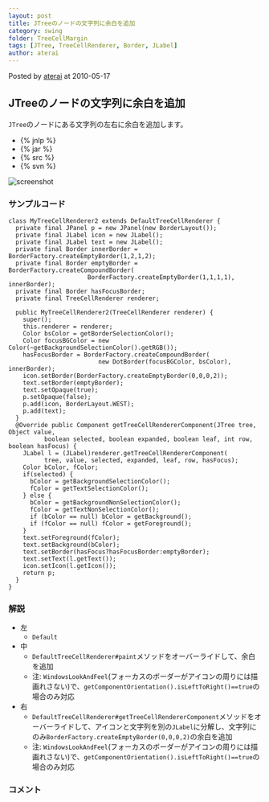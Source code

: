 ```yaml
---
layout: post
title: JTreeのノードの文字列に余白を追加
category: swing
folder: TreeCellMargin
tags: [JTree, TreeCellRenderer, Border, JLabel]
author: aterai
---
```


Posted by [aterai](http://terai.xrea.jp/aterai.html) at 2010-05-17

## JTreeのノードの文字列に余白を追加
`JTree`のノードにある文字列の左右に余白を追加します。

- {% jnlp %}
- {% jar %}
- {% src %}
- {% svn %}

<!-- dummy comment line for breaking list -->

![screenshot](http://lh3.ggpht.com/_9Z4BYR88imo/TQTWBZNFbLI/AAAAAAAAAok/8_0YqLhhqTk/s800/TreeCellMargin.png)

### サンプルコード
<pre class="prettyprint"><code>class MyTreeCellRenderer2 extends DefaultTreeCellRenderer {
  private final JPanel p = new JPanel(new BorderLayout());
  private final JLabel icon = new JLabel();
  private final JLabel text = new JLabel();
  private final Border innerBorder = BorderFactory.createEmptyBorder(1,2,1,2);
  private final Border emptyBorder = BorderFactory.createCompoundBorder(
                      BorderFactory.createEmptyBorder(1,1,1,1), innerBorder);
  private final Border hasFocusBorder;
  private final TreeCellRenderer renderer;

  public MyTreeCellRenderer2(TreeCellRenderer renderer) {
    super();
    this.renderer = renderer;
    Color bsColor = getBorderSelectionColor();
    Color focusBGColor = new Color(~getBackgroundSelectionColor().getRGB());
    hasFocusBorder = BorderFactory.createCompoundBorder(
                         new DotBorder(focusBGColor, bsColor), innerBorder);
    icon.setBorder(BorderFactory.createEmptyBorder(0,0,0,2));
    text.setBorder(emptyBorder);
    text.setOpaque(true);
    p.setOpaque(false);
    p.add(icon, BorderLayout.WEST);
    p.add(text);
  }
  @Override public Component getTreeCellRendererComponent(JTree tree, Object value,
          boolean selected, boolean expanded, boolean leaf, int row, boolean hasFocus) {
    JLabel l = (JLabel)renderer.getTreeCellRendererComponent(
          tree, value, selected, expanded, leaf, row, hasFocus);
    Color bColor, fColor;
    if(selected) {
      bColor = getBackgroundSelectionColor();
      fColor = getTextSelectionColor();
    } else {
      bColor = getBackgroundNonSelectionColor();
      fColor = getTextNonSelectionColor();
      if (bColor == null) bColor = getBackground();
      if (fColor == null) fColor = getForeground();
    }
    text.setForeground(fColor);
    text.setBackground(bColor);
    text.setBorder(hasFocus?hasFocusBorder:emptyBorder);
    text.setText(l.getText());
    icon.setIcon(l.getIcon());
    return p;
  }
}
</code></pre>

### 解説
- 左
    - `Default`
- 中
    - `DefaultTreeCellRenderer#paint`メソッドをオーバーライドして、余白を追加
    - 注: `WindowsLookAndFeel`(フォーカスのボーダーがアイコンの周りには描画れさない)で、`getComponentOrientation().isLeftToRight()==true`の場合のみ対応
- 右
    - `DefaultTreeCellRenderer#getTreeCellRendererComponent`メソッドをオーバーライドして、アイコンと文字列を別の`JLabel`に分解し、文字列にのみ`BorderFactory.createEmptyBorder(0,0,0,2)`の余白を追加
    - 注: `WindowsLookAndFeel`(フォーカスのボーダーがアイコンの周りには描画れさない)で、`getComponentOrientation().isLeftToRight()==true`の場合のみ対応

<!-- dummy comment line for breaking list -->

### コメント
